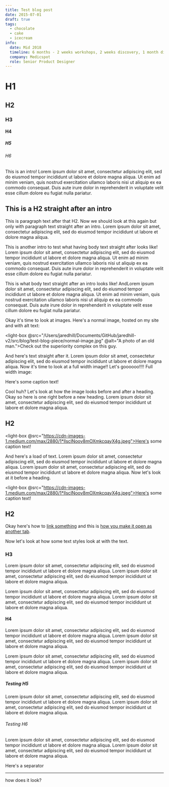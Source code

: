 ```yaml
---
title: Test blog post
date: 2015-07-01
draft: true
tags:
  - chocolate
  - cake
  - icecream
info:
  date: Mid 2018
  timeline: 6 months - 2 weeks workshops, 2 weeks discovery, 1 month discovery, 5 months execution
  company: Medicspot
  role: Senior Product Designer
---
```


# H1

## H2

### H3

#### H4

##### H5

###### H6

<yt-embed id="dQw4w9WgXcQ"></yt-embed>

<call-out>

This is an intro! Lorem ipsum dolor sit amet, consectetur adipiscing elit, sed do eiusmod tempor incididunt ut labore et dolore magna aliqua. Ut enim ad minim veniam, quis nostrud exercitation ullamco laboris nisi ut aliquip ex ea commodo consequat. Duis aute irure dolor in reprehenderit in voluptate velit esse cillum dolore eu fugiat nulla pariatur.

</call-out>

## This is a H2 straight after an intro

This is paragraph text after that H2. Now we should look at this again but only with paragraph text straight after an intro. Lorem ipsum dolor sit amet, consectetur adipiscing elit, sed do eiusmod tempor incididunt ut labore et dolore magna aliqua.

<call-out>

This is another intro to test what having body text straight after looks like! Lorem ipsum dolor sit amet, consectetur adipiscing elit, sed do eiusmod tempor incididunt ut labore et dolore magna aliqua. Ut enim ad minim veniam, quis nostrud exercitation ullamco laboris nisi ut aliquip ex ea commodo consequat. Duis aute irure dolor in reprehenderit in voluptate velit esse cillum dolore eu fugiat nulla pariatur.

</call-out>

This is what body text straight after an intro looks like! AndLorem ipsum dolor sit amet, consectetur adipiscing elit, sed do eiusmod tempor incididunt ut labore et dolore magna aliqua. Ut enim ad minim veniam, quis nostrud exercitation ullamco laboris nisi ut aliquip ex ea commodo consequat. Duis aute irure dolor in reprehenderit in voluptate velit esse cillum dolore eu fugiat nulla pariatur.

Okay it's time to look at images. Here's a normal image, hosted on my site and with alt text:

<light-box @src="/Users/jaredhill/Documents/GitHub/jaredhill-v2/src/blog/test-blog-piece/normal-image.jpg" @alt="A photo of an old man.">Check out the superiority complex on this guy.</light-box>

And here's text straight after it. Lorem ipsum dolor sit amet, consectetur adipiscing elit, sed do eiusmod tempor incididunt ut labore et dolore magna aliqua. Now it's time to look at a full width image!! Let's goooooo!!!!
Full width image:

<full-width>
  <light-box @src="https://cdn-images-1.medium.com/max/2880/1*llscINoov8mOXmkcqayX4g.jpeg">Here's some caption text!</light-box>
</full-width>

Cool huh? Let's look at how the image looks before and after a heading. Okay so here is one right before a new heading. Lorem ipsum dolor sit amet, consectetur adipiscing elit, sed do eiusmod tempor incididunt ut labore et dolore magna aliqua.

## H2

<light-box @src="https://cdn-images-1.medium.com/max/2880/1*llscINoov8mOXmkcqayX4g.jpeg">Here's some caption text!</light-box>

And here's a load of text. Lorem ipsum dolor sit amet, consectetur adipiscing elit, sed do eiusmod tempor incididunt ut labore et dolore magna aliqua. Lorem ipsum dolor sit amet, consectetur adipiscing elit, sed do eiusmod tempor incididunt ut labore et dolore magna aliqua. Now let's look at it before a heading.

<light-box @src="https://cdn-images-1.medium.com/max/2880/1*llscINoov8mOXmkcqayX4g.jpeg">Here's some caption text!</light-box>

## H2

Okay here's how to [link something](https://en.wikipedia.org/wiki/Computer_terminal) and this is [how you make it open as another tab](https://en.wikipedia.org/wiki/Computer_terminal).

Now let's look at how some text styles look at with the text.

### H3

Lorem ipsum dolor sit amet, consectetur adipiscing elit, sed do eiusmod tempor incididunt ut labore et dolore magna aliqua. Lorem ipsum dolor sit amet, consectetur adipiscing elit, sed do eiusmod tempor incididunt ut labore et dolore magna aliqua.

Lorem ipsum dolor sit amet, consectetur adipiscing elit, sed do eiusmod tempor incididunt ut labore et dolore magna aliqua. Lorem ipsum dolor sit amet, consectetur adipiscing elit, sed do eiusmod tempor incididunt ut labore et dolore magna aliqua.

#### H4

Lorem ipsum dolor sit amet, consectetur adipiscing elit, sed do eiusmod tempor incididunt ut labore et dolore magna aliqua. Lorem ipsum dolor sit amet, consectetur adipiscing elit, sed do eiusmod tempor incididunt ut labore et dolore magna aliqua.

Lorem ipsum dolor sit amet, consectetur adipiscing elit, sed do eiusmod tempor incididunt ut labore et dolore magna aliqua. Lorem ipsum dolor sit amet, consectetur adipiscing elit, sed do eiusmod tempor incididunt ut labore et dolore magna aliqua.

##### Testing H5

Lorem ipsum dolor sit amet, consectetur adipiscing elit, sed do eiusmod tempor incididunt ut labore et dolore magna aliqua. Lorem ipsum dolor sit amet, consectetur adipiscing elit, sed do eiusmod tempor incididunt ut labore et dolore magna aliqua.

###### Testing H6

Lorem ipsum dolor sit amet, consectetur adipiscing elit, sed do eiusmod tempor incididunt ut labore et dolore magna aliqua. Lorem ipsum dolor sit amet, consectetur adipiscing elit, sed do eiusmod tempor incididunt ut labore et dolore magna aliqua.

Here's a separator

---

how does it look?
